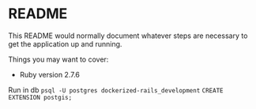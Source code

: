 # README

This README would normally document whatever steps are necessary to get the
application up and running.

Things you may want to cover:

* Ruby version 2.7.6

Run in db
`psql -U postgres dockerized-rails_development`
`CREATE EXTENSION postgis;`